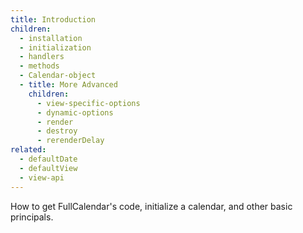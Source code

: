 ```yaml
---
title: Introduction
children:
  - installation
  - initialization
  - handlers
  - methods
  - Calendar-object
  - title: More Advanced
    children:
      - view-specific-options
      - dynamic-options
      - render
      - destroy
      - rerenderDelay
related:
  - defaultDate
  - defaultView
  - view-api
---
```


How to get FullCalendar's code, initialize a calendar, and other basic principals.
